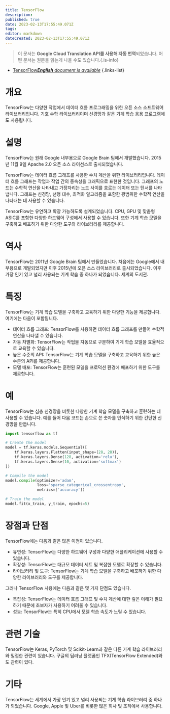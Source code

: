```yaml
---
title: TensorFlow
description: 
published: true
date: 2023-02-13T17:55:49.071Z
tags: 
editor: markdown
dateCreated: 2023-02-13T17:55:49.071Z
---
```


> 이 문서는 **Google Cloud Translation API를 사용해 자동 번역**되었습니다.
어떤 문서는 원문을 읽는게 나을 수도 있습니다.{.is-info}



- [TensorFlow***English** document is available*](/en/Knowledge-base/Dictionary/tensorflow)
{.links-list}


# 개요
TensorFlow는 다양한 작업에서 데이터 흐름 프로그래밍을 위한 오픈 소스 소프트웨어 라이브러리입니다. 기호 수학 라이브러리이며 신경망과 같은 기계 학습 응용 프로그램에도 사용됩니다.

# 설명
TensorFlow는 원래 Google 내부용으로 Google Brain 팀에서 개발했습니다. 2015년 11월 9일 Apache 2.0 오픈 소스 라이선스로 출시되었습니다.

TensorFlow는 데이터 흐름 그래프를 사용한 수치 계산을 위한 라이브러리입니다. 데이터 흐름 그래프는 작업과 작업 간의 종속성을 그래픽으로 표현한 것입니다. 그래프의 노드는 수학적 연산을 나타내고 가장자리는 노드 사이를 흐르는 데이터 또는 텐서를 나타냅니다. 그래프는 신경망, 선형 대수, 최적화 알고리즘을 포함한 광범위한 수학적 연산을 나타내는 데 사용할 수 있습니다.

TensorFlow는 유연하고 확장 가능하도록 설계되었습니다. CPU, GPU 및 맞춤형 ASIC를 포함한 다양한 하드웨어 구성에서 사용할 수 있습니다. 또한 기계 학습 모델을 구축하고 배포하기 위한 다양한 도구와 라이브러리를 제공합니다.

# 역사
TensorFlow는 2011년 Google Brain 팀에서 만들었습니다. 처음에는 Google에서 내부용으로 개발되었지만 이후 2015년에 오픈 소스 라이브러리로 출시되었습니다. 이후 가장 인기 있고 널리 사용되는 기계 학습 중 하나가 되었습니다. 세계의 도서관.

# 특징
TensorFlow는 기계 학습 모델을 구축하고 교육하기 위한 다양한 기능을 제공합니다. 여기에는 다음이 포함됩니다.

- 데이터 흐름 그래프: TensorFlow를 사용하면 데이터 흐름 그래프를 만들어 수학적 연산을 나타낼 수 있습니다.
- 자동 차별화: TensorFlow는 작업을 자동으로 구분하여 기계 학습 모델을 효율적으로 교육할 수 있습니다.
- 높은 수준의 API: TensorFlow는 기계 학습 모델을 구축하고 교육하기 위한 높은 수준의 API를 제공합니다.
- 모델 배포: TensorFlow는 훈련된 모델을 프로덕션 환경에 배포하기 위한 도구를 제공합니다.

# 예
TensorFlow는 심층 신경망을 비롯한 다양한 기계 학습 모델을 구축하고 훈련하는 데 사용할 수 있습니다. 예를 들어 다음 코드는 손으로 쓴 숫자를 인식하기 위한 간단한 신경망을 만듭니다.

```python
import tensorflow as tf

# Create the model
model = tf.keras.models.Sequential([
    tf.keras.layers.Flatten(input_shape=(28, 28)),
    tf.keras.layers.Dense(128, activation='relu'),
    tf.keras.layers.Dense(10, activation='softmax')
])

# Compile the model
model.compile(optimizer='adam',
              loss='sparse_categorical_crossentropy',
              metrics=['accuracy'])

# Train the model
model.fit(x_train, y_train, epochs=5)
```

# 장점과 단점
TensorFlow에는 다음과 같은 많은 이점이 있습니다.

- 유연성: TensorFlow는 다양한 하드웨어 구성과 다양한 애플리케이션에 사용할 수 있습니다.
- 확장성: TensorFlow는 대규모 데이터 세트 및 복잡한 모델로 확장할 수 있습니다.
- 라이브러리 및 도구: TensorFlow는 기계 학습 모델을 구축하고 배포하기 위한 다양한 라이브러리와 도구를 제공합니다.

그러나 TensorFlow 사용에는 다음과 같은 몇 가지 단점도 있습니다.

- 복잡성: TensorFlow는 데이터 흐름 그래프 및 수치 계산에 대한 깊은 이해가 필요하기 때문에 초보자가 사용하기 어려울 수 있습니다.
- 성능: TensorFlow는 특히 CPU에서 모델 학습 속도가 느릴 수 있습니다.

# 관련 기술
TensorFlow는 Keras, PyTorch 및 Scikit-Learn과 같은 다른 기계 학습 라이브러리와 밀접한 관련이 있습니다. 구글의 딥러닝 플랫폼인 TFX(TensorFlow Extended)와도 관련이 있다.

# 기타
TensorFlow는 세계에서 가장 인기 있고 널리 사용되는 기계 학습 라이브러리 중 하나가 되었습니다. Google, Apple 및 Uber를 비롯한 많은 회사 및 조직에서 사용합니다.